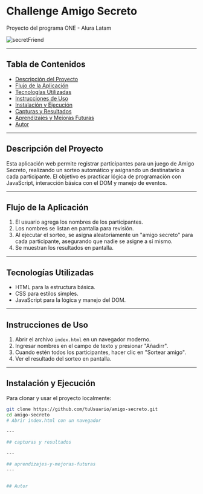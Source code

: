 # Challenge Amigo Secreto
Proyecto del programa ONE - Alura Latam


![secretFriend](https://github.com/user-attachments/assets/7fc22d70-feef-48d8-98ca-0e007e7b136f)


---

## Tabla de Contenidos

- [Descripción del Proyecto](#descripción-del-proyecto)  
- [Flujo de la Aplicación](#flujo-de-la-aplicación)  
- [Tecnologías Utilizadas](#tecnologías-utilizadas)  
- [Instrucciones de Uso](#instrucciones-de-uso)  
- [Instalación y Ejecución](#instalación-y-ejecución)  
- [Capturas y Resultados](#capturas-y-resultados)  
- [Aprendizajes y Mejoras Futuras](#aprendizajes-y-mejoras-futuras)  
- [Autor](#Autor)

---

## Descripción del Proyecto

Esta aplicación web permite registrar participantes para un juego de Amigo Secreto, realizando un sorteo automático y asignando un destinatario a cada participante. El objetivo es practicar lógica de programación con JavaScript, interacción básica con el DOM y manejo de eventos.

---

## Flujo de la Aplicación

1. El usuario agrega los nombres de los participantes.  
2. Los nombres se listan en pantalla para revisión.  
3. Al ejecutar el sorteo, se asigna aleatoriamente un "amigo secreto" para cada participante, asegurando que nadie se asigne a sí mismo.  
4. Se muestran los resultados en pantalla.

---

## Tecnologías Utilizadas

- HTML para la estructura básica.  
- CSS para estilos simples.  
- JavaScript para la lógica y manejo del DOM.

---

## Instrucciones de Uso

1. Abrir el archivo `index.html` en un navegador moderno.  
2. Ingresar nombres en el campo de texto y presionar "Añadirr".  
3. Cuando estén todos los participantes, hacer clic en "Sortear amigo".  
4. Ver el resultado del sorteo en pantalla.

---

## Instalación y Ejecución

Para clonar y usar el proyecto localmente:

```bash
git clone https://github.com/tuUsuario/amigo-secreto.git
cd amigo-secreto
# Abrir index.html con un navegador

---

## capturas y resultados

---

## aprendizajes-y-mejoras-futuras 
---


## Autor






